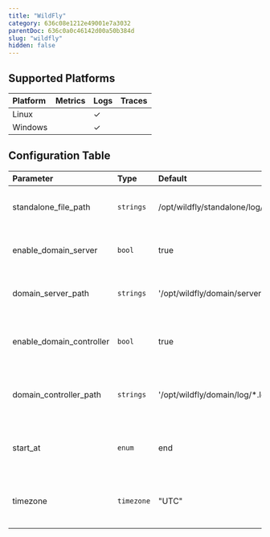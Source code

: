 ```yaml
---
title: "WildFly"
category: 636c08e1212e49001e7a3032
parentDoc: 636c0a0c46142d00a50b384d
slug: "wildfly"
hidden: false
---
```

## Supported Platforms

| Platform | Metrics | Logs | Traces |
| :------- | :------ | :--- | :----- |
| Linux    |         | ✓    |        |
| Windows  |         | ✓    |        |

## Configuration Table

| Parameter                | Type       | Default                                         | Description                                    |
| :----------------------- | :--------- | :---------------------------------------------- | :--------------------------------------------- |
| standalone_file_path     | `strings`  | /opt/wildfly/standalone/log/server.log          | File paths to tail for standalone server logs. |
| enable_domain_server     | `bool`     | true                                            | Enable to read domain server logs.             |
| domain_server_path       | `strings`  | '/opt/wildfly/domain/servers/\*/log/server.log' | File paths to tail for domain server logs.     |
| enable_domain_controller | `bool`     | true                                            | Enable to read domain controller logs.         |
| domain_controller_path   | `strings`  | '/opt/wildfly/domain/log/\*.log'                | File paths to tail for domain controller logs. |
| start_at                 | `enum`     | end                                             | Start reading file from 'beginning' or 'end'.  |
| timezone                 | `timezone` | "UTC"                                           | The timezone to use when parsing timestamps.   |
